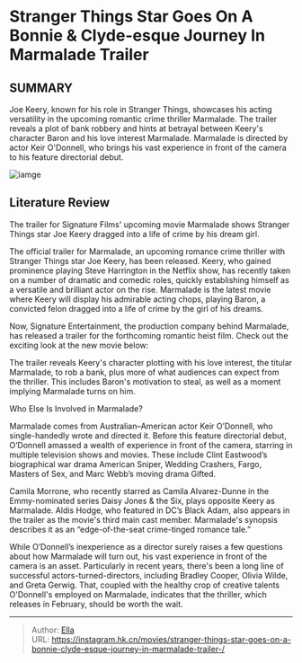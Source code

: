 # Stranger Things Star Goes On A Bonnie &amp; Clyde-esque Journey In Marmalade Trailer 


## SUMMARY 



  Joe Keery, known for his role in Stranger Things, showcases his acting versatility in the upcoming romantic crime thriller Marmalade.   The trailer reveals a plot of bank robbery and hints at betrayal between Keery&#39;s character Baron and his love interest Marmalade.   Marmalade is directed by actor Keir O&#39;Donnell, who brings his vast experience in front of the camera to his feature directorial debut.  

![iamge](https://static1.srcdn.com/wordpress/wp-content/uploads/2024/01/joe-keery-as-baron-lying-on-the-floor-surrounded-by-papers-and-a-mask-in-marmalade-movie.jpg)

## Literature Review

The trailer for Signature Films&#39; upcoming movie Marmalade shows Stranger Things star Joe Keery dragged into a life of crime by his dream girl.




The official trailer for Marmalade, an upcoming romance crime thriller with Stranger Things star Joe Keery, has been released. Keery, who gained prominence playing Steve Harrington in the Netflix show, has recently taken on a number of dramatic and comedic roles, quickly establishing himself as a versatile and brilliant actor on the rise. Marmalade is the latest movie where Keery will display his admirable acting chops, playing Baron, a convicted felon dragged into a life of crime by the girl of his dreams.




Now, Signature Entertainment, the production company behind Marmalade, has released a trailer for the forthcoming romantic heist film. Check out the exciting look at the new movie below:


 

The trailer reveals Keery&#39;s character plotting with his love interest, the titular Marmalade, to rob a bank, plus more of what audiences can expect from the thriller. This includes Baron&#39;s motivation to steal, as well as a moment implying Marmalade turns on him.


 Who Else Is Involved in Marmalade? 
          

Marmalade comes from Australian–American actor Keir O’Donnell, who single-handedly wrote and directed it. Before this feature directorial debut, O’Donnell amassed a wealth of experience in front of the camera, starring in multiple television shows and movies. These include Clint Eastwood’s biographical war drama American Sniper, Wedding Crashers, Fargo, Masters of Sex, and Marc Webb’s moving drama Gifted.




Camila Morrone, who recently starred as Camila Alvarez-Dunne in the Emmy-nominated series Daisy Jones &amp; the Six, plays opposite Keery as Marmalade. Aldis Hodge, who featured in DC’s Black Adam, also appears in the trailer as the movie&#39;s third main cast member. Marmalade&#39;s synopsis describes it as an “edge-of-the-seat crime-tinged romance tale.”

While O’Donnell’s inexperience as a director surely raises a few questions about how Marmalade will turn out, his vast experience in front of the camera is an asset. Particularly in recent years, there&#39;s been a long line of successful actors-turned-directors, including Bradley Cooper, Olivia Wilde, and Greta Gerwig. That, coupled with the healthy crop of creative talents O&#39;Donnell&#39;s employed on Marmalade, indicates that the thriller, which releases in February, should be worth the wait.



---

> Author: [Ella](https://instagram.hk.cn/)  
> URL: https://instagram.hk.cn/movies/stranger-things-star-goes-on-a-bonnie-clyde-esque-journey-in-marmalade-trailer-/  

